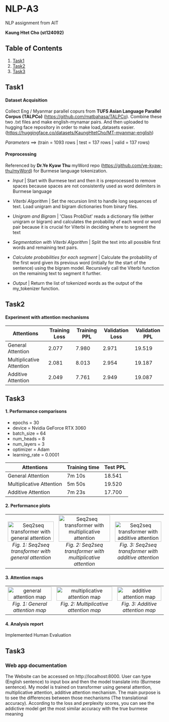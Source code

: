# NLP-A3
NLP assignment from AIT

**Kaung Htet Cho (st124092)**

## Table of Contents
1. [Task1](#Task1)
2. [Task2](#Task2)
3. [Task3](#Task3)

## Task1
#### Dataset Acquisition

Collect Eng / Myanmar parallel copurs from **TUFS Asian Language Parallel Corpus (TALPCo)** (https://github.com/matbahasa/TALPCo). Combine these two .txt files and make english-mynamar pairs. And then uploaded to hugging face repository in order to make load_datasets easier. (https://huggingface.co/datasets/KaungHtetCho/MT-myanmar-english)

*Parameters*  ==>  (train = 1093 rows | test  = 137 rows | valid = 137 rows)

#### Preprocessing

Referenced by **Dr.Ye Kyaw Thu** myWord repo (https://github.com/ye-kyaw-thu/myWord) for Burmese language tokenization. 

- *Input* | Start with Burmese text and then it is preprocessed to remove spaces because spaces are not consistently used as word delimiters in Burmese language

- *Viterbi Algorithm* | Set the recursion limit to handle long sequences of text. Load unigram and bigram dictionaries from binary files.

- *Unigram and Bigram* | 'Class ProbDist' reads a dictionary file (either unigram or bigram) and calculates the probability of each word or word pair because it is crucial for Viterbi in deciding where to segment the text

- *Segmentation with Viterbi Algorithm* | Split the text into all possible first words and remaining text pairs.

- *Calculate probabilities for each segment* | Calculate the probability of the first word given its previous word (initially  for the start of the sentence) using the bigram model. Recursively call the Viterbi function on the remaining text to segment it further.

- *Output* | Return the list of tokenized words as the output of the my_tokenizer function.

## Task2
#### Experiment with attention mechanisms

| Attentions          | Training Loss | Training PPL | Validation Loss | Validation PPL | 
|----------------|-------------|---------------|---------------|--------------------|
| General Attention       |    2.077      |      7.980  |       2.971        |            19.519        |   
| Multiplicative Attention |          2.081   |     8.013      |         2.954   |          19.187          |    
| Additive Attention          |    2.049        |  7.761   |        2.949 |         19.087        |    

## Task3
#### 1. Performance comparisons

- epochs = 30
- device = Nvidia GeForce RTX 3060
- batch_size = 64
- num_heads = 8
- num_layers = 3
- optimizer = Adam
- learning_rate = 0.0001

| Attentions          | Training time | Test PPL |
|----------------|-------------|---------------|
| General Attention       |    7m 10s        |   18.541     |    
| Multiplicative Attention |          5m 50s   |     19.520       |  
| Additive Attention          |       7m 23s    |    17.700      |  

#### 2. Performance plots

<table>
  <tr>
    <td align="center">
      <img src="curves/general.png" alt="Seq2seq transformer with general attention" style="width: 100%;" />
      <br />
      <em>Fig. 1: Seq2seq transformer with general attention</em>
    </td>
    <td align="center">
      <img src="curves/multiplicative.png" alt="Seq2seq transformer with multiplicative attention" style="width: 100%;" />
      <br />
      <em>Fig. 2: Seq2seq transformer with multiplicative attention</em>
    </td>
    <td align="center">
      <img src="curves/additive.png" alt="Seq2seq transformer with additive attention" style="width: 100%;" />
      <br />
      <em>Fig. 3: Seq2seq transformer with additive attention</em>
    </td>
  </tr>
</table>

#### 3. Attention maps

<table>
  <tr>
    <td align="center">
      <img src="curves/general_attention_map.png" alt="general attention map" style="width: 100%;" />
      <br />
      <em>Fig. 1: General attention map</em>
    </td>
    <td align="center">
      <img src="curves/multiplicative_attention_map.png" alt="multiplicative attention map" style="width: 100%;" />
      <br />
      <em>Fig. 2: Multiplicative attention map</em>
    </td>
    <td align="center">
      <img src="curves/additive_attention_map.png" alt="additive attention map" style="width: 100%;" />
      <br />
      <em>Fig. 3: Additive attention map</em>
    </td>
  </tr>
</table>


#### 4. Analysis report

Implemented Human Evaluation


## Task3
### Web app documentation

The Website can be accessed on http://localhost:8000. User can type (English sentence) to input box and then the model translate into (Burmese sentence). My model is trained on transformer using general attention, multiplicative attention, additive attention mechanism. The main purpose is to see the differences between those mechanisms (The translational accuracy). According to the loss and perplexity scores, you can see the addictive model get the most similar accuracy with the true burmese meaning